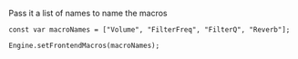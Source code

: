 Pass it a list of names to name the macros   

```
const var macroNames = ["Volume", "FilterFreq", "FilterQ", "Reverb"];

Engine.setFrontendMacros(macroNames);

```